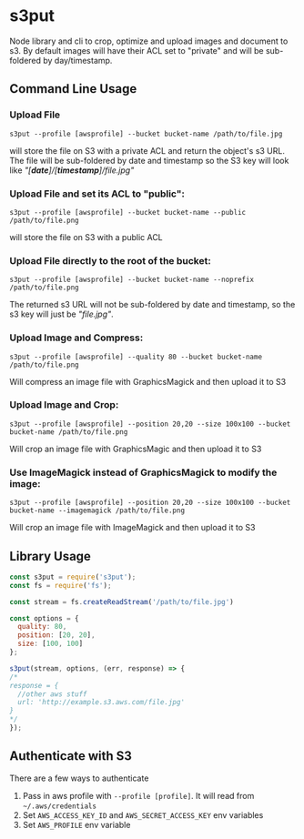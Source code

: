 # s3put
Node library and cli to crop, optimize and upload images and document to s3.  By default images will have their ACL set to "private" and will be sub-foldered by day/timestamp.

## Command Line Usage

### Upload File

`s3put --profile [awsprofile] --bucket bucket-name /path/to/file.jpg`

  will store the file on S3 with a private ACL and return the object's s3 URL. The file will be sub-foldered by date and timestamp so the S3 key will look like  _"[__date__]/[__timestamp__]/file.jpg"_

### Upload File and set its ACL to "public":

  `s3put --profile [awsprofile] --bucket bucket-name --public /path/to/file.png`

  will store the file on S3 with a public ACL

### Upload File directly to the root of the bucket:

  `s3put --profile [awsprofile] --bucket bucket-name --noprefix /path/to/file.png`

  The returned s3 URL will not be sub-foldered by date and timestamp, so the s3 key will just be _"file.jpg"_.

### Upload Image and Compress:

`s3put --profile [awsprofile] --quality 80 --bucket bucket-name /path/to/file.png`

   Will compress an image file with GraphicsMagick and then upload it to S3
### Upload Image and Crop:

`s3put --profile [awsprofile] --position 20,20 --size 100x100 --bucket bucket-name /path/to/file.png`

  Will crop an image file with GraphicsMagic and then upload it to S3

### Use ImageMagick instead of GraphicsMagick to modify the image:

`s3put --profile [awsprofile] --position 20,20 --size 100x100 --bucket bucket-name --imagemagick /path/to/file.png`

 Will crop an image file with ImageMagick and then upload it to S3

## Library Usage

```javascript
const s3put = require('s3put');
const fs = require('fs');

const stream = fs.createReadStream('/path/to/file.jpg')

const options = {
  quality: 80,
  position: [20, 20],
  size: [100, 100]
};

s3put(stream, options, (err, response) => {
/*
response = {
  //other aws stuff
  url: 'http://example.s3.aws.com/file.jpg'
}
*/
});
```

## Authenticate with S3

There are a few ways to authenticate

1. Pass in aws profile with `--profile [profile]`.  It will read from `~/.aws/credentials`
2. Set `AWS_ACCESS_KEY_ID` and `AWS_SECRET_ACCESS_KEY` env variables
3. Set `AWS_PROFILE` env variable
